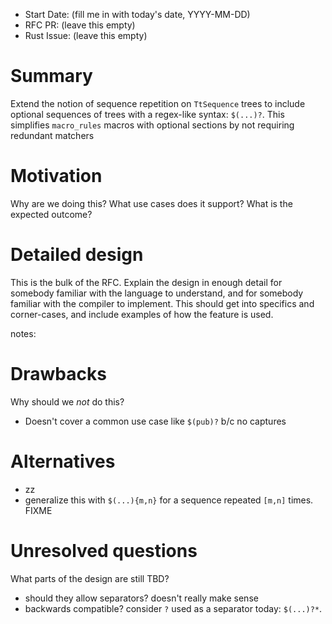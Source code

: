 - Start Date: (fill me in with today's date, YYYY-MM-DD)
- RFC PR: (leave this empty)
- Rust Issue: (leave this empty)

# Summary

Extend the notion of sequence repetition on `TtSequence` trees to include
optional sequences of trees with a regex-like syntax: `$(...)?`.  This
simplifies `macro_rules` macros with optional sections by not requiring
redundant matchers

# Motivation

Why are we doing this? What use cases does it support? What is the expected outcome?

# Detailed design

This is the bulk of the RFC. Explain the design in enough detail for somebody familiar
with the language to understand, and for somebody familiar with the compiler to implement.
This should get into specifics and corner-cases, and include examples of how the feature is used.

notes:

# Drawbacks

Why should we *not* do this?

* Doesn't cover a common use case like `$(pub)?` b/c no captures

# Alternatives

* zz
* generalize this with `$(...){m,n}` for a sequence repeated `[m,n]` times.
FIXME

# Unresolved questions

What parts of the design are still TBD?
* should they allow separators? doesn't really make sense
* backwards compatible? consider `?` used as a separator today: `$(...)?*`.

